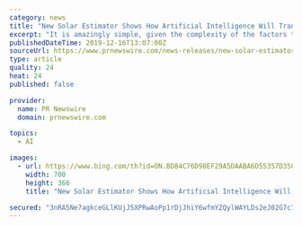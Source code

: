 ```yaml
---
category: news
title: "New Solar Estimator Shows How Artificial Intelligence Will Transform the Home Improvement Sector"
excerpt: "It is amazingly simple, given the complexity of the factors that need to be measured. With the new home solar estimator, machine-learned artificial intelligence has been utilized to measure each individual roof and determine roof plane direction. An in-house-developed algorithm was then used to fill the appropriate parts of each roof with solar ..."
publishedDateTime: 2019-12-16T13:07:00Z
sourceUrl: https://www.prnewswire.com/news-releases/new-solar-estimator-shows-how-artificial-intelligence-will-transform-the-home-improvement-sector-300975098.html
type: article
quality: 24
heat: 24
published: false

provider:
  name: PR Newswire
  domain: prnewswire.com

topics:
  - AI

images:
  - url: https://www.bing.com/th?id=ON.BD84C76D98EF29A5DAABA6D55357D35C
    width: 700
    height: 366
    title: "New Solar Estimator Shows How Artificial Intelligence Will Transform the Home Improvement Sector"

secured: "3nRA5Ne7agkceGLlKUjJ5XPRwAoPp1rDjJhiY6wfmYZQylWAYLDs2eJ02G7c782bidC6/AoXzEuuHPxUnVsaUbdWGOAhXBhqvO5DnMCEc8p4jg5I/D2ZWKKYPs+WW3R8zKVb9/EK3sWQmNiyXUX7cKdSipPjHpIrEZWGBiOxJoXhpijyEkIPXYZtIIbfn+sdPN9y3dfEyO5yv6WsBGacF7CL7rdnd5AeIpT/KhpzVPuaoX1beBkiJa/rrsPC1uFfcJuGVJ1AJq1nKCuRrdcWKw==;Q0+oP1mtr8I3H4M5fJFo/A=="
---
```


